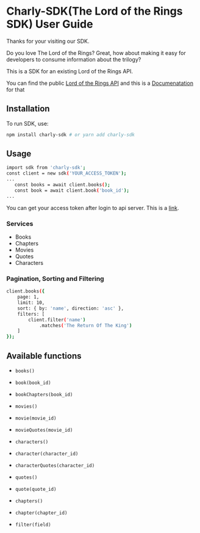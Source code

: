 # Charly-SDK(The Lord of the Rings SDK) User Guide

Thanks for your visiting our SDK.

Do you love The Lord of the Rings? Great, how about making it easy for developers to consume information about the trilogy?

This is a SDK for an existing Lord of the Rings API.

You can find the public [Lord of the Rings API](https://the-one-api.dev) and this is a [Documenatation](https://the-one-api.dev/documentation) for that

## Installation

To run SDK, use:

```bash
npm install charly-sdk # or yarn add charly-sdk
```

## Usage

```bash
import sdk from 'charly-sdk';
const client = new sdk('YOUR_ACCESS_TOKEN');
...
   const books = await client.books();
   const book = await client.book('book_id');
...
```

You can get your access token after login to api server. This is a [link](https://the-one-api.dev/login).

### Services

- Books
- Chapters
- Movies
- Quotes
- Characters

### Pagination, Sorting and Filtering

```bash
client.books({
    page: 1,
    limit: 10, 
    sort: { by: 'name', direction: 'asc' },
    filters: [
        client.filter('name')
            .matches('The Return Of The King')
    ]
});
```

## Available functions

- `books()`

- `book(book_id)`

- `bookChapters(book_id)`

- `movies()`

- `movie(movie_id)`

- `movieQuotes(movie_id)`

- `characters()`

- `character(character_id)`

- `characterQuotes(character_id)`

- `quotes()`

- `quote(quote_id)`

- `chapters()`

- `chapter(chapter_id)`

- `filter(field)`

